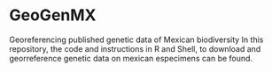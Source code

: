 # GeoGenMX
Georeferencing published genetic data of Mexican biodiversity
In this repository, the code and instructions in R and Shell, to download and georreference genetic data on mexican especimens can be found.
